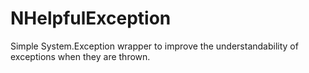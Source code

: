 NHelpfulException
====

Simple System.Exception wrapper to improve the understandability of exceptions when they are thrown.